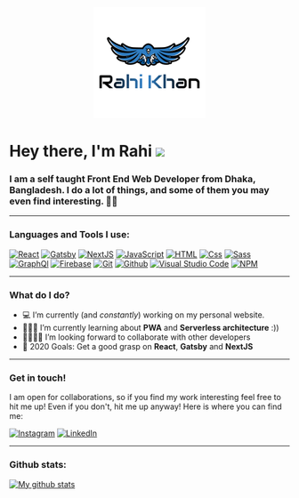 <p align="center">
<img src="./logo.png" alt="banner"/>
</p>

# Hey there, I'm Rahi <img src="https://media.giphy.com/media/hvRJCLFzcasrR4ia7z/giphy.gif" width="40px">

### I am a self taught **Front End Web Developer** from Dhaka, Bangladesh. I do a lot of things, and some of them you may even find interesting. 👨‍💻

---

### Languages and Tools I use:

<p>

[<img alt="React" src="https://img.shields.io/badge/React-61DAFB?logo=react&logoColor=white&style=for-the-badge" />][react]
[<img alt="Gatsby" src="https://img.shields.io/badge/Gatsby-663399?logo=gatsby&logoColor=white&style=for-the-badge" />][gatsby]
[<img alt="NextJS" src="https://img.shields.io/badge/Next.js-000000?logo=next.js&logoColor=white&style=for-the-badge" />][nextjs]
[<img alt="JavaScript" src="https://img.shields.io/badge/JavaScript-F7DF1E?logo=javascript&logoColor=white&style=for-the-badge" />][javascript]
[<img alt="HTML" src="https://img.shields.io/badge/HTML-E34F26?logo=html5&logoColor=white&style=for-the-badge" />][html]
[<img alt="Css" src="https://img.shields.io/badge/CSS-1572B6?logo=css3&logoColor=white&style=for-the-badge" />][css]
[<img alt="Sass" src="https://img.shields.io/badge/Sass-CC6699?logo=sass&logoColor=white&style=for-the-badge" />][sass]
[<img alt="GraphQl" src="https://img.shields.io/badge/GraphQL-E10098?logo=graphql&logoColor=white&style=for-the-badge" />][graphql]
[<img alt="Firebase" src="https://img.shields.io/badge/Firebase-FFCA28?logo=firebase&logoColor=white&style=for-the-badge" />][firebase]
[<img alt="Git" src="https://img.shields.io/badge/Git-F05032?logo=git&logoColor=white&style=for-the-badge" />][git]
[<img alt="Github" src="https://img.shields.io/badge/Github-181717?logo=github&logoColor=white&style=for-the-badge" />][github]
[<img alt="Visual Studio Code" src="https://img.shields.io/badge/Visual Studio Code-007ACC?logo=visual-studio-code&logoColor=white&style=for-the-badge" />][visual studio code]
[<img alt="NPM" src="https://img.shields.io/badge/NPM-CB3837?logo=npm&logoColor=white&style=for-the-badge" />][npm]

</p>

---

### What do I do?

-   💻 I’m currently (and _constantly_) working on my personal website.
-   💁🏼‍♂️ I’m currently learning about **PWA** and **Serverless architecture** :))
-   🤟🏼👊🏼 I’m looking forward to collaborate with other developers
-   🥅 2020 Goals: Get a good grasp on **React**, **Gatsby** and **NextJS**

---

### Get in touch!

I am open for collaborations, so if you find my work interesting feel free to hit me up! Even if you don't, hit me up anyway! Here is where you can find me:

[<img alt="Instagram" src="https://img.shields.io/badge/Instagram-E4405F?logo=instagram&logoColor=white&style=for-the-badge" />][instagram]
[<img alt="LinkedIn" src="https://img.shields.io/badge/LinkedIn-0077B5?logo=linkedin&logoColor=white&style=for-the-badge" />][linkedin]

---

### Github stats:

[![My github stats](https://github-readme-stats.vercel.app/api?username=rahi-khan&theme=radical)](https://github.com/anuraghazra/github-readme-stats)

[instagram]: https://www.instagram.com/_rahikhan_/
[linkedin]: https://www.linkedin.com/in/rahikhan/
[react]: https://reactjs.org/
[gatsby]: https://www.gatsbyjs.com/
[nextjs]: https://nextjs.org/
[javascript]: https://developer.mozilla.org/en-US/docs/Web/JavaScript
[html]: https://developer.mozilla.org/en-US/docs/Web/HTML
[css]: https://developer.mozilla.org/en-US/docs/Web/CSS
[sass]: https://sass-lang.com/
[graphql]: https://graphql.org/
[firebase]: https://firebase.google.com/
[git]: https://git-scm.com/
[github]: https://github.com/
[visual studio code]: https://code.visualstudio.com/
[npm]: https://www.npmjs.com/
